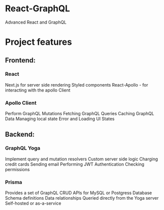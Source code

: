 # React-GraphQL
Advanced React and GraphQL

# Project features #

## Frontend: ##

### React ###
Next.js for server side rendering
Styled components
React-Apollo - for interacting with the apollo Client

### Apollo Client ###
Perform GraphQL Mutations
Fetching GraphQL Queries
Caching GraphQL Data
Managing local state
Error and Loading UI States

## Backend: ##

### GraphQL Yoga ###
Implement query and mutation resolvers
Custom server side logic
Charging credit cards
Sending email
Performing JWT Authentication
Checking permissions

### Prisma ###
Provides a set of GraphQL CRUD APIs for MySQL or Postgress Database
Schema definitions
Data relationships
Queried directly from the Yoga server
Self-hosted or as-a-service
